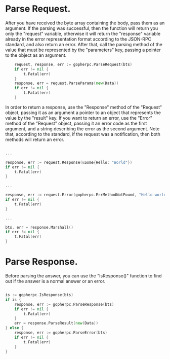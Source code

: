 # Parse Request.

After you have received the byte array containing the body, pass them as an argument. If the parsing was successful, then the function will return you only the "request" variable, otherwise it will return the "response" variable already in the error representation format according to the JSON-RPC standard, and also return an error. After that, call the parsing method of the value that must be represented by the "parameters" key, passing a pointer to the object as an argument.

```go
    request, response, err := gopherpc.ParseRequest(bts)
	if err != nil {
		t.Fatal(err)
	}
	response, err = request.ParseParams(new(Data))
	if err != nil {
		t.Fatal(err)
	}
```

In order to return a response, use the "Response" method of the "Request" object, passing it as an argument a pointer to an object that represents the value by the "result" key. If you want to return an error, use the "Error" method of the "Request" object, passing it an error code as the first argument, and a string describing the error as the second argument. Note that, according to the standard, if the request was a notification, then both methods will return an error.

```go

...

response, err := request.Response(&Some{Hello: "World"})
if err != nil {
	t.Fatal(err)
}

...

response, err := request.Error(gopherpc.ErrMethodNotFound, "Hello world")
if err != nil {
	t.Fatal(err)
}

...

bts, err = response.Marshall()
if err != nil {
	t.Fatal(err)
}
```

# Parse Response.

Before parsing the answer, you can use the "IsResponse()" function to find out if the answer is a normal answer or an error.

```go

is := gopherpc.IsResponse(bts)
if is {
	response, err := gopherpc.ParseResponse(bts)
	if err != nil {
		t.Fatal(err)
	}
	err = response.ParseResult(new(Data))
} else {
	response, err := gopherpc.ParseError(bts)
	if err != nil {
		t.Fatal(err)
	}
}
```
